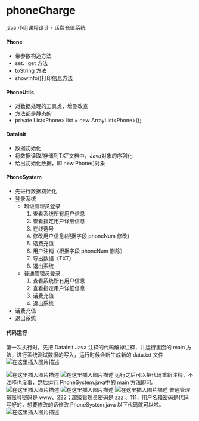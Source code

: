 # phoneCharge

java 小组课程设计 - 话费充值系统<br>

#### Phone
 * 带参数构造方法
 * set、get 方法
 * toString 方法
 * showInfo()打印信息方法

#### PhoneUtils
 * 对数据处理的工具类，增删改查
 * 方法都是静态的
 * private List&lt;Phone&gt; list = new ArrayList&lt;Phone&gt;();
 
#### DataInit
 * 数据初始化
 * 将数据读取/存储到TXT文档中，Java对象的序列化
 * 给出初始化数据，即 new Phone()对象

#### PhoneSystem
 * 先进行数据初始化
 * 登录系统
    + 超级管理员登录
        1. 查看系统所有用户信息
        2. 查看指定用户详细信息
        3. 在线选号
        4. 修改用户信息(根据字段 phoneNum 修改)
        5. 话费充值
        6. 用户注销（根据字段 phoneNum 删除）
        7. 导出数据（TXT）
        8. 退出系统
    + 普通管理员登录
        1. 查看系统所有用户信息
        2. 查看指定用户详细信息
        3. 话费充值
        4. 退出系统              
 * 话费充值
 * 退出系统

#### 代码运行
第一次执行时，先把 DataInit.Java 注释的代码解掉注释，并运行里面的 main 方法，进行系统测试数据的写入，运行时候会新生成新的 data.txt 文件
![在这里插入图片描述](https://img-blog.csdnimg.cn/20210112193651900.PNG?x-oss-process=image/watermark,type_ZmFuZ3poZW5naGVpdGk,shadow_10,text_aHR0cHM6Ly9ibG9nLmNzZG4ubmV0L3FxXzQ0MjM3NzE5,size_16,color_FFFFFF,t_70)

![在这里插入图片描述](https://img-blog.csdnimg.cn/20210112193729646.PNG?x-oss-process=image/watermark,type_ZmFuZ3poZW5naGVpdGk,shadow_10,text_aHR0cHM6Ly9ibG9nLmNzZG4ubmV0L3FxXzQ0MjM3NzE5,size_16,color_FFFFFF,t_70)
![在这里插入图片描述](https://img-blog.csdnimg.cn/20210112193735236.png)
运行之后可以把代码重新注释，不注释也没事，然后运行 PhoneSystem.java中的 main 方法即可。
![在这里插入图片描述](https://img-blog.csdnimg.cn/20210112194119592.png?x-oss-process=image/watermark,type_ZmFuZ3poZW5naGVpdGk,shadow_10,text_aHR0cHM6Ly9ibG9nLmNzZG4ubmV0L3FxXzQ0MjM3NzE5,size_16,color_FFFFFF,t_70)
![在这里插入图片描述](https://img-blog.csdnimg.cn/20210112194123589.png?x-oss-process=image/watermark,type_ZmFuZ3poZW5naGVpdGk,shadow_10,text_aHR0cHM6Ly9ibG9nLmNzZG4ubmV0L3FxXzQ0MjM3NzE5,size_16,color_FFFFFF,t_70)
![在这里插入图片描述](https://img-blog.csdnimg.cn/20210112194130398.png?x-oss-process=image/watermark,type_ZmFuZ3poZW5naGVpdGk,shadow_10,text_aHR0cHM6Ly9ibG9nLmNzZG4ubmV0L3FxXzQ0MjM3NzE5,size_16,color_FFFFFF,t_70)
普通管理员账号密码是 www、222；超级管理员密码是 zzz 、111，用户名和密码是代码写好的，想要修改的话修改 PhoneSystem.java 以下代码就可以啦。
![在这里插入图片描述](https://img-blog.csdnimg.cn/20210112194528417.png?x-oss-process=image/watermark,type_ZmFuZ3poZW5naGVpdGk,shadow_10,text_aHR0cHM6Ly9ibG9nLmNzZG4ubmV0L3FxXzQ0MjM3NzE5,size_16,color_FFFFFF,t_70)
